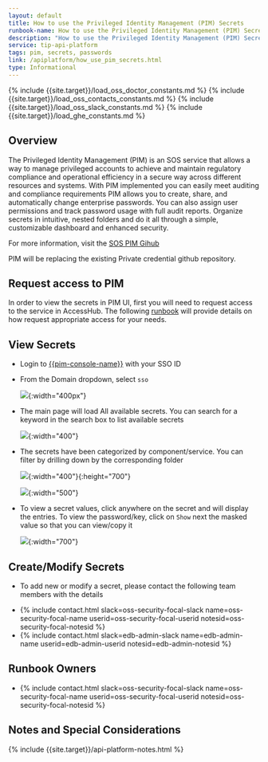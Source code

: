 ```yaml
---
layout: default
title: How to use the Privileged Identity Management (PIM) Secrets
runbook-name: How to use the Privileged Identity Management (PIM) Secrets
description: "How to use the Privileged Identity Management (PIM) Secrets"
service: tip-api-platform
tags: pim, secrets, passwords
link: /apiplatform/how_use_pim_secrets.html
type: Informational
---
```


{% include {{site.target}}/load_oss_doctor_constants.md %}
{% include {{site.target}}/load_oss_contacts_constants.md %}
{% include {{site.target}}/load_oss_slack_constants.md %}
{% include {{site.target}}/load_ghe_constants.md %}

## Overview

The Privileged Identity Management (PIM) is an SOS service that allows a way to manage privileged accounts to achieve and maintain regulatory compliance and operational efficiency in a secure way across different resources and systems. With PIM implemented you can easily meet auditing and compliance requirements PIM allows you to create, share, and automatically change enterprise passwords. You can also assign user permissions and track password usage with full audit reports. Organize secrets in intuitive, nested folders and do it all through a simple, customizable dashboard and enhanced security.

For more information, visit the [SOS PIM Gihub](https://pages.github.ibm.com/SOSTeam/SOS-Docs/pim/privileged_identity_manager.html)

PIM will be replacing the existing Private credential github repository.

## Request access to PIM

In order to view the secrets in PIM UI, first you will need to request access to the service in AccessHub. The following [runbook]({{site.baseurl}}/docs/runbooks/apiplatform/Request_PIM_Access_In_AH.html) will provide details on how request appropriate access for your needs.

## View Secrets

- Login to [{{pim-console-name}}]({{pim-console-link}}/) with your SSO ID
- From the Domain dropdown, select `sso`

  ![]({{site.baseurl}}/docs/runbooks/apiplatform/images/pim_login.jpg){:width="400px"}

- The main page will load All available secrets. You can search for a keyword in the search box to list available secrets

  ![]({{site.baseurl}}/docs/runbooks/apiplatform/images/pim_dash_search.jpg){:width="400"}

- The secrets have been categorized by component/service. You can filter by drilling down by the corresponding folder

  ![]({{site.baseurl}}/docs/runbooks/apiplatform/images/pim_categories.jpg){:width="400"}{:height="700"}

  ![]({{site.baseurl}}/docs/runbooks/apiplatform/images/pim_categories_filter.jpg){:width="500"}

- To view a secret values, click anywhere on the secret and will display the entries. To view the password/key, click on `Show` next the masked value so that you can view/copy it

  ![]({{site.baseurl}}/docs/runbooks/apiplatform/images/pim_secret_details.jpg){:width="700"}

## Create/Modify Secrets

- To add new or modify a secret, please contact the following team members with the details

* {% include contact.html slack=oss-security-focal-slack name=oss-security-focal-name userid=oss-security-focal-userid notesid=oss-security-focal-notesid %}
* {% include contact.html slack=edb-admin-slack name=edb-admin-name userid=edb-admin-userid notesid=edb-admin-notesid %}

## Runbook Owners

- {% include contact.html slack=oss-security-focal-slack name=oss-security-focal-name userid=oss-security-focal-userid notesid=oss-security-focal-notesid %}

## Notes and Special Considerations

{% include {{site.target}}/api-platform-notes.html %}
